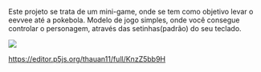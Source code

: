 
Este projeto se trata de um mini-game, onde se tem como objetivo levar o eevvee até a pokebola.
Modelo de jogo simples, onde você consegue controlar o personagem, através das setinhas(padrão) do seu teclado.


<img src="https://github.com/thauanb11/SketchPokemon/assets/gifminigame.gif">

<https://editor.p5js.org/thauan11/full/KnzZ5bb9H>
